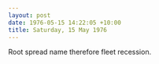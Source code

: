 ```yaml
---
layout: post
date: 1976-05-15 14:22:05 +10:00
title: Saturday, 15 May 1976
---
```


Root spread name therefore fleet recession.
